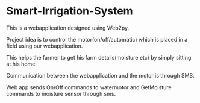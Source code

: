 # Smart-Irrigation-System
This is a webapplication designed using Web2py.

Project idea is to control the motor(on/off/automatic) which is placed in a field using our webapplication.

This helps the farmer to get his farm details(moisture etc) by simply sitting at his home.

Communication between the webapplication and the motor is through SMS.

Web app sends On/Off commands to watermotor and GetMoisture commands to moisture sensor through sms.


